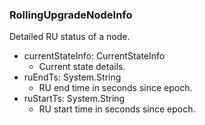 ### RollingUpgradeNodeInfo
Detailed RU status of a node.

- currentStateInfo: CurrentStateInfo
  - Current state details.
- ruEndTs: System.String
  - RU end time in seconds since epoch.
- ruStartTs: System.String
  - RU start time in seconds since epoch.
